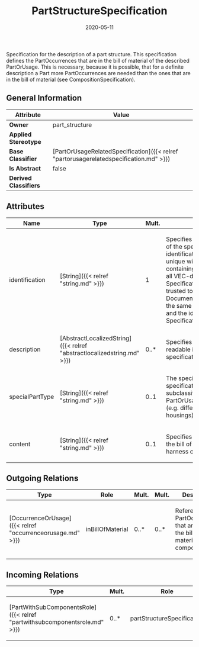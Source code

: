 ﻿---
title: PartStructureSpecification
toc: false
type: specs
date: "2020-05-11"
draft: false
specification: VEC
version: 1.2.0
documentType: "Recommendation"
elementType: Class
classes:
  - PartStructureSpecification
menu_name: vec-1.2.0
---
<p> Specification for the description of a part structure. This specification defines the PartOccurrences that are in the bill of material of the described PartOrUsage. This is necessary, because it is possible, that for a definite description a Part more PartOccurrences are needed than the ones that are in the bill of material (see CompositionSpecification).      </p>

## General Information

| Attribute               | Value |
|-------------------------|-------|
| **Owner**               | part_structure |
| **Applied Stereotype**  |   |
| **Base Classifier**     | [PartOrUsageRelatedSpecification]({{< relref "partorusagerelatedspecification.md" >}})<br/>  |
| **Is Abstract**         | false |
| **Derived Classifiers** |   |

## Attributes
|  Name  |  Type  |  Mult.  |  Description  |  Owning Classifier  |
|--------|--------|---------|---------------|--------------|
|identification | [String]({{< relref "string.md" >}}) | 1 | <p> Specifies a unique identification of the specification. The identification is guaranteed to be unique within the document containing the specification. For all VEC-documents a Specification-instance can be trusted to be identical if the DocumentVersion-instance is the same (see DocumentVersion) and the identification of the Specification is the same.      </p> | [Specification]({{< relref "specification.md" >}}) |
|description | [AbstractLocalizedString]({{< relref "abstractlocalizedstring.md" >}}) | 0..* | <p> Specifies additional, human readable information about the specification.      </p> | [Specification]({{< relref "specification.md" >}}) |
|specialPartType | [String]({{< relref "string.md" >}}) | 0..1 | <p>The specialPartType allows the specification of subclassifications for a PartOrUsageRelatedSpecification (e.g. different types of connector housings).  </p> | [PartOrUsageRelatedSpecification]({{< relref "partorusagerelatedspecification.md" >}}) |
|content | [String]({{< relref "string.md" >}}) | 0..1 | <p> Specifies the type of content of the bill of material (e.g. module, harness complete set)      </p> | [PartStructureSpecification]({{< relref "partstructurespecification.md" >}}) |

## Outgoing Relations
|    Type  |   Role   |   Mult.   |   Mult.   |   Description   |
|----------|----------|-----------|-----------|-----------------|
| [OccurrenceOrUsage]({{< relref "occurrenceorusage.md" >}}) | inBillOfMaterial | 0..* | 0..* | <p> References the PartOccurrences that are building the bill of material of a composite part.      </p> |
##  Incoming Relations
|    Type  |   Mult.  |   Role    |   Mult.   |   Description  |
|----------|----------|-----------|-----------|----------------|
| [PartWithSubComponentsRole]({{< relref "partwithsubcomponentsrole.md" >}}) | 0..* | partStructureSpecification | 1 | <p> References the <i>PartStructureSpecification </i>that is instantiated by this <i>PartWithSubComponentsRole</i>.      </p> |
